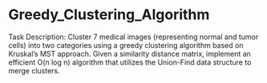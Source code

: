 # Greedy_Clustering_Algorithm
Task Description: Cluster 7 medical images (representing normal and tumor cells) into two categories using a greedy clustering algorithm based on Kruskal’s MST approach. Given a similarity distance matrix, implement an efficient O(n log n) algorithm that utilizes the Union-Find data structure to merge clusters. 
